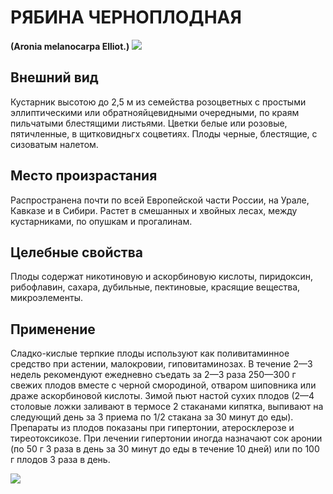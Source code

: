 # РЯБИНА ЧЕРНОПЛОДНАЯ
**(Aronia melanocarpa Elliot.)**
![](Ryabina1.jpg)

## Внешний вид
Кустарник высотою до 2,5 м из семейства розоцветных с простыми эллиптическими или обратнояйцевидными очередными, по краям пильчатыми блестящими листьями. Цветки бе­лые или розовые, пятичленные, в щитковидньгх соцветиях. Плоды черные, блестящие, с сизоватым налетом.      

## Место произрастания
Распространена почти по всей Европейской части России, на Урале, Кавказе и в Сибири. Растет в смешанных и хвойных лесах, между кустарниками, по опушкам и прогалинам.      

## Целебные свойства
Плоды содержат никотиновую и аскорбиновую кислоты, пиридоксин, рибофлавин, сахара, дубильные, пектиновые, красящие вещества, микроэлементы.

## Применение
Сладко-кислые терпкие плоды используют как поливитаминное средство при астении, малокровии, гиповитаминозах. В течение 2—3 недель рекомендуют ежедневно съедать за 2—3 раза 250—300 г свежих плодов вместе с черной смородиной, отваром шиповника или драже аскорбиновой кислоты. Зимой пьют настой сухих плодов (2—4 столовые ложки зали­вают в термосе 2 стаканами кипятка, выпивают на следующий день за 3 приема по 1/2 стакана за 30 минут до еды).   Препараты из плодов показаны при гипертонии, атеросклерозе и тиреотоксикозе. При лечении гипертонии иногда назначают сок аронии (по 50 г 3 раза в день за 30 минут до еды в течение 10 дней) или по 100 г плодов 3 раза в день.

![](Рябина%20черноплодная.jpg)

  